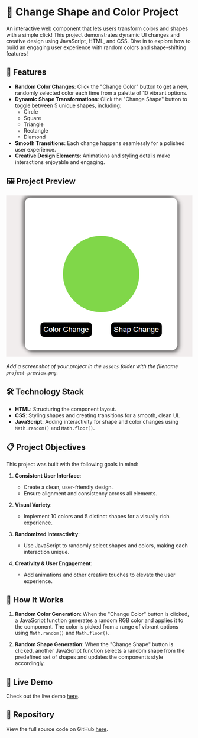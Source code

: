# 🎨 Change Shape and Color Project

An interactive web component that lets users transform colors and shapes with a simple click! This project demonstrates dynamic UI changes and creative design using JavaScript, HTML, and CSS. Dive in to explore how to build an engaging user experience with random colors and shape-shifting features!

## 🌟 Features

- **Random Color Changes**: Click the "Change Color" button to get a new, randomly selected color each time from a palette of 10 vibrant options.
- **Dynamic Shape Transformations**: Click the "Change Shape" button to toggle between 5 unique shapes, including:
  - Circle
  - Square
  - Triangle
  - Rectangle
  - Diamond
- **Smooth Transitions**: Each change happens seamlessly for a polished user experience.
- **Creative Design Elements**: Animations and styling details make interactions enjoyable and engaging.

## 🖼️ Project Preview

![Project Preview](Screenshot%202024-10-28%20124902.png "A preview of the Change Shape and Color Project")

*Add a screenshot of your project in the `assets` folder with the filename `project-preview.png`.*

## 🛠️ Technology Stack

- **HTML**: Structuring the component layout.
- **CSS**: Styling shapes and creating transitions for a smooth, clean UI.
- **JavaScript**: Adding interactivity for shape and color changes using `Math.random()` and `Math.floor()`.

## 📋 Project Objectives

This project was built with the following goals in mind:

1. **Consistent User Interface**:
   - Create a clean, user-friendly design.
   - Ensure alignment and consistency across all elements.

2. **Visual Variety**:
   - Implement 10 colors and 5 distinct shapes for a visually rich experience.

3. **Randomized Interactivity**:
   - Use JavaScript to randomly select shapes and colors, making each interaction unique.

4. **Creativity & User Engagement**:
   - Add animations and other creative touches to elevate the user experience.

## 🚀 How It Works

1. **Random Color Generation**: When the "Change Color" button is clicked, a JavaScript function generates a random RGB color and applies it to the component. The color is picked from a range of vibrant options using `Math.random()` and `Math.floor()`.

2. **Random Shape Generation**: When the "Change Shape" button is clicked, another JavaScript function selects a random shape from the predefined set of shapes and updates the component’s style accordingly.

## 🔗 Live Demo

Check out the live demo [here](https://viveksoni-10.github.io/javascript-code/shap_&_color_change/).

## 📁 Repository

View the full source code on GitHub [here](https://github.com/viveksoni-10/javascript-code/tree/main/shap_%26_color_change).


